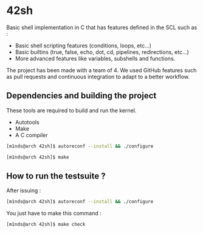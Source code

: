 # 42sh
Basic shell implementation in C that has features defined in the SCL such as :
- Basic shell scripting features (conditions, loops, etc...)
- Basic builtins (true, false, echo, dot, cd, pipelines, redirections, etc...)
- More advanced features like variables, subshells and functions. 

The project has been made with a team of 4. We used GitHub features
such as pull requests and continuous integration to adapt to a better workflow.

## Dependencies and building the project
These tools are required to build and run the kernel.
- Autotools
- Make
- A C compiler

```bash
[m1nds@arch 42sh]$ autoreconf --install && ./configure
```

```bash
[m1nds@arch 42sh]$ make
```


## How to run the testsuite ?

After issuing :
```bash
[m1nds@arch 42sh]$ autoreconf --install && ./configure
```

You just have to make this command : 
```bash
[m1nds@arch 42sh]$ make check
```
